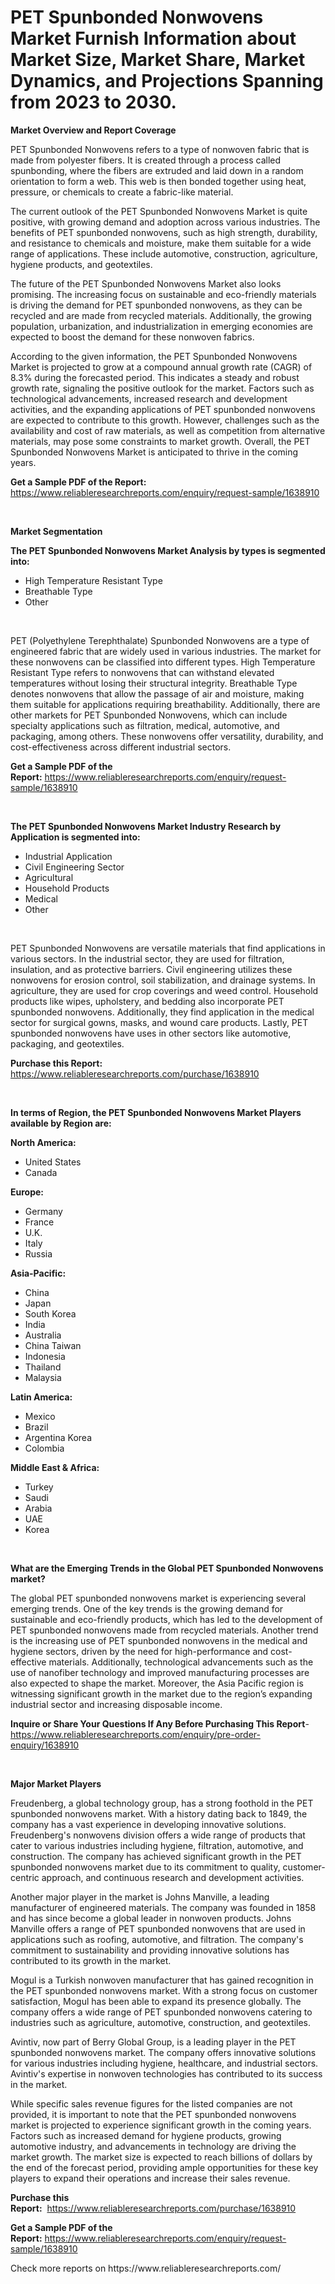 <p><h1>PET Spunbonded Nonwovens Market Furnish Information about Market Size, Market Share, Market Dynamics, and Projections Spanning from 2023 to 2030.</h1></p><p><strong>Market Overview and Report Coverage</strong></p>
<p><p>PET Spunbonded Nonwovens refers to a type of nonwoven fabric that is made from polyester fibers. It is created through a process called spunbonding, where the fibers are extruded and laid down in a random orientation to form a web. This web is then bonded together using heat, pressure, or chemicals to create a fabric-like material.</p><p>The current outlook of the PET Spunbonded Nonwovens Market is quite positive, with growing demand and adoption across various industries. The benefits of PET spunbonded nonwovens, such as high strength, durability, and resistance to chemicals and moisture, make them suitable for a wide range of applications. These include automotive, construction, agriculture, hygiene products, and geotextiles.</p><p>The future of the PET Spunbonded Nonwovens Market also looks promising. The increasing focus on sustainable and eco-friendly materials is driving the demand for PET spunbonded nonwovens, as they can be recycled and are made from recycled materials. Additionally, the growing population, urbanization, and industrialization in emerging economies are expected to boost the demand for these nonwoven fabrics.</p><p>According to the given information, the PET Spunbonded Nonwovens Market is projected to grow at a compound annual growth rate (CAGR) of 8.3% during the forecasted period. This indicates a steady and robust growth rate, signaling the positive outlook for the market. Factors such as technological advancements, increased research and development activities, and the expanding applications of PET spunbonded nonwovens are expected to contribute to this growth. However, challenges such as the availability and cost of raw materials, as well as competition from alternative materials, may pose some constraints to market growth. Overall, the PET Spunbonded Nonwovens Market is anticipated to thrive in the coming years.</p></p>
<p><strong>Get a Sample PDF of the Report:</strong> <a href="https://www.reliableresearchreports.com/enquiry/request-sample/1638910">https://www.reliableresearchreports.com/enquiry/request-sample/1638910</a></p>
<p>&nbsp;</p>
<p><strong>Market Segmentation</strong></p>
<p><strong>The PET Spunbonded Nonwovens Market Analysis by types is segmented into:</strong></p>
<p><ul><li>High Temperature Resistant Type</li><li>Breathable Type</li><li>Other</li></ul></p>
<p>&nbsp;</p>
<p><p>PET (Polyethylene Terephthalate) Spunbonded Nonwovens are a type of engineered fabric that are widely used in various industries. The market for these nonwovens can be classified into different types. High Temperature Resistant Type refers to nonwovens that can withstand elevated temperatures without losing their structural integrity. Breathable Type denotes nonwovens that allow the passage of air and moisture, making them suitable for applications requiring breathability. Additionally, there are other markets for PET Spunbonded Nonwovens, which can include specialty applications such as filtration, medical, automotive, and packaging, among others. These nonwovens offer versatility, durability, and cost-effectiveness across different industrial sectors.</p></p>
<p><strong>Get a Sample PDF of the Report:</strong>&nbsp;<a href="https://www.reliableresearchreports.com/enquiry/request-sample/1638910">https://www.reliableresearchreports.com/enquiry/request-sample/1638910</a></p>
<p>&nbsp;</p>
<p><strong>The PET Spunbonded Nonwovens Market Industry Research by Application is segmented into:</strong></p>
<p><ul><li>Industrial Application</li><li>Civil Engineering Sector</li><li>Agricultural</li><li>Household Products</li><li>Medical</li><li>Other</li></ul></p>
<p>&nbsp;</p>
<p><p>PET Spunbonded Nonwovens are versatile materials that find applications in various sectors. In the industrial sector, they are used for filtration, insulation, and as protective barriers. Civil engineering utilizes these nonwovens for erosion control, soil stabilization, and drainage systems. In agriculture, they are used for crop coverings and weed control. Household products like wipes, upholstery, and bedding also incorporate PET spunbonded nonwovens. Additionally, they find application in the medical sector for surgical gowns, masks, and wound care products. Lastly, PET spunbonded nonwovens have uses in other sectors like automotive, packaging, and geotextiles.</p></p>
<p><strong>Purchase this Report:</strong>&nbsp; <a href="https://www.reliableresearchreports.com/purchase/1638910">https://www.reliableresearchreports.com/purchase/1638910</a></p>
<p>&nbsp;</p>
<p><strong>In terms of Region, the PET Spunbonded Nonwovens Market Players available by Region are:</strong></p>
<p>
    <p> <strong> North America: </strong>
        <ul>
            <li>United States</li>
            <li>Canada</li>
        </ul>
        </p> 
    <p> <strong> Europe: </strong>
        <ul>
            <li>Germany</li>
            <li>France</li>
            <li>U.K.</li>
            <li>Italy</li>
            <li>Russia</li>
        </ul>
        </p> 
    <p> <strong> Asia-Pacific: </strong>
        <ul>
            <li>China</li>
            <li>Japan</li>
            <li>South Korea</li>
            <li>India</li>
            <li>Australia</li>
            <li>China Taiwan</li>
            <li>Indonesia</li>
            <li>Thailand</li>
            <li>Malaysia</li>
        </ul>
        </p> 
    <p> <strong> Latin America: </strong>
        <ul>
            <li>Mexico</li>
            <li>Brazil</li>
            <li>Argentina Korea</li>
            <li>Colombia</li>
        </ul>
        </p> 
    <p> <strong> Middle East & Africa: </strong>
        <ul>
            <li>Turkey</li>
            <li>Saudi</li>
            <li>Arabia</li>
            <li>UAE</li>
            <li>Korea</li>
        </ul>
    </p>
    </p>
<p>&nbsp;</p>
<p><strong>What are the Emerging Trends in the Global PET Spunbonded Nonwovens market?</strong></p>
<p><p>The global PET spunbonded nonwovens market is experiencing several emerging trends. One of the key trends is the growing demand for sustainable and eco-friendly products, which has led to the development of PET spunbonded nonwovens made from recycled materials. Another trend is the increasing use of PET spunbonded nonwovens in the medical and hygiene sectors, driven by the need for high-performance and cost-effective materials. Additionally, technological advancements such as the use of nanofiber technology and improved manufacturing processes are also expected to shape the market. Moreover, the Asia Pacific region is witnessing significant growth in the market due to the region’s expanding industrial sector and increasing disposable income.</p></p>
<p><strong>Inquire or Share Your Questions If Any Before Purchasing This Report</strong>- <a href="https://www.reliableresearchreports.com/enquiry/pre-order-enquiry/1638910">https://www.reliableresearchreports.com/enquiry/pre-order-enquiry/1638910</a></p>
<p>&nbsp;</p>
<p><strong>Major Market Players</strong></p>
<p><p>Freudenberg, a global technology group, has a strong foothold in the PET spunbonded nonwovens market. With a history dating back to 1849, the company has a vast experience in developing innovative solutions. Freudenberg's nonwovens division offers a wide range of products that cater to various industries including hygiene, filtration, automotive, and construction. The company has achieved significant growth in the PET spunbonded nonwovens market due to its commitment to quality, customer-centric approach, and continuous research and development activities.</p><p>Another major player in the market is Johns Manville, a leading manufacturer of engineered materials. The company was founded in 1858 and has since become a global leader in nonwoven products. Johns Manville offers a range of PET spunbonded nonwovens that are used in applications such as roofing, automotive, and filtration. The company's commitment to sustainability and providing innovative solutions has contributed to its growth in the market.</p><p>Mogul is a Turkish nonwoven manufacturer that has gained recognition in the PET spunbonded nonwovens market. With a strong focus on customer satisfaction, Mogul has been able to expand its presence globally. The company offers a wide range of PET spunbonded nonwovens catering to industries such as agriculture, automotive, construction, and geotextiles.</p><p>Avintiv, now part of Berry Global Group, is a leading player in the PET spunbonded nonwovens market. The company offers innovative solutions for various industries including hygiene, healthcare, and industrial sectors. Avintiv's expertise in nonwoven technologies has contributed to its success in the market.</p><p>While specific sales revenue figures for the listed companies are not provided, it is important to note that the PET spunbonded nonwovens market is projected to experience significant growth in the coming years. Factors such as increased demand for hygiene products, growing automotive industry, and advancements in technology are driving the market growth. The market size is expected to reach billions of dollars by the end of the forecast period, providing ample opportunities for these key players to expand their operations and increase their sales revenue.</p></p>
<p><strong>Purchase this Report:</strong>&nbsp;&nbsp;<a href="https://www.reliableresearchreports.com/purchase/1638910">https://www.reliableresearchreports.com/purchase/1638910</a></p>
<p></p>
<p><strong>Get a Sample PDF of the Report:</strong>&nbsp;<a href="https://www.reliableresearchreports.com/enquiry/request-sample/1638910">https://www.reliableresearchreports.com/enquiry/request-sample/1638910</a></p>
<p>Check more reports on https://www.reliableresearchreports.com/</p>